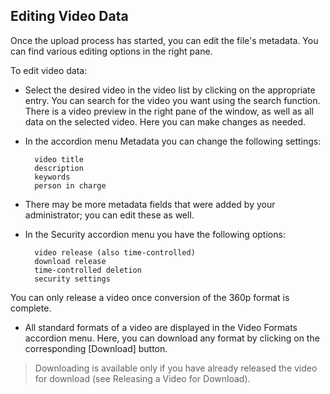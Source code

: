 ## Editing Video Data

Once the upload process has started, you can edit the file's metadata. 
You can find various editing options in the right pane.

To edit video data:

* Select the desired video in the video list by clicking on the appropriate entry. You can search for the video you want using the search function. There is a video preview in the right pane of the window, as well as all data on the selected video. Here you can make changes as needed.

* In the accordion menu Metadata you can change the following settings:

        video title
        description
        keywords
        person in charge

* There may be more metadata fields that were added by your administrator; you can edit these as well.


* In the Security accordion menu you have the following options:

        video release (also time-controlled)
        download release
        time-controlled deletion
        security settings

You can only release a video once conversion of the 360p format is complete.


* All standard formats of a video are displayed in the Video Formats accordion menu. Here, you can download any format by clicking on the corresponding [Download] button.

> Downloading is available only if you have already released the video for download (see Releasing a Video for Download).










